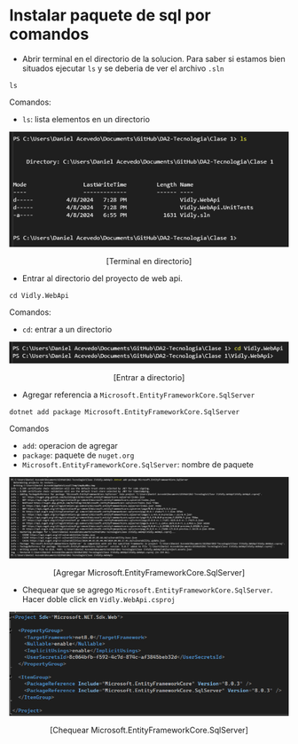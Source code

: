 # Instalar paquete de sql por comandos

- Abrir terminal en el directorio de la solucion. Para saber si estamos bien situados ejecutar `ls` y se deberia de ver el archivo `.sln`

```
ls
```

Comandos:

- `ls`: lista elementos en un directorio
<p align="center">
<img src="./images/image-13.png"/>
</p>

<p align="center">
[Terminal en directorio]
</p>

- Entrar al directorio del proyecto de web api.

```
cd Vidly.WebApi
```

Comandos:

- `cd`: entrar a un directorio

<p align="center">
<img src="./images/image-14.png"/>
</p>

<p align="center">
[Entrar a directorio]
</p>

- Agregar referencia a `Microsoft.EntityFrameworkCore.SqlServer`

```
dotnet add package Microsoft.EntityFrameworkCore.SqlServer
```

Comandos

- `add`: operacion de agregar
- `package`: paquete de `nuget.org`
- `Microsoft.EntityFrameworkCore.SqlServer`: nombre de paquete

<p align="center">
<img src="./images/image-17.png"/>
</p>

<p align="center">
[Agregar Microsoft.EntityFrameworkCore.SqlServer]
</p>

- Chequear que se agrego `Microsoft.EntityFrameworkCore.SqlServer`. Hacer doble click en `Vidly.WebApi.csproj`
<p align="center">
<img src="./images/image-18.png"/>
</p>

<p align="center">
[Chequear Microsoft.EntityFrameworkCore.SqlServer]
</p>